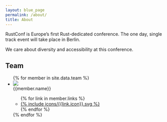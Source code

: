 ```yaml
---
layout: blue_page
permalink: /about/
title: About
---
```


RustConf is Europe’s first Rust-dedicated conference. The one day, single track event will take place in Berlin.

We care about diversity and accessibility at this conference.

<section>
  <h2>Team</h2>
  <ul class="team">
    {% for member in site.data.team %}
      <li>
        <img src="/assets/team/{{member.thumbnailUrl}}" />
        <div class="info">
          <span class="name">{{member.name}}</span>
          <ul class="links">
            {% for link in member.links %}
              <li><a href="{{link.link}}" target="_blank" title="{{link.title}}">{% include icons/{{link.icon}}.svg %}</a></li>
            {% endfor %}
          </ul>
        </div>
      </li>
    {% endfor %}
  </ul>
</section>
